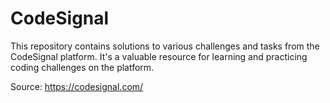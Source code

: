 # CodeSignal
This repository contains solutions to various challenges and tasks from the CodeSignal platform. It's a valuable resource for learning and practicing coding challenges on the platform.

Source: https://codesignal.com/
 
